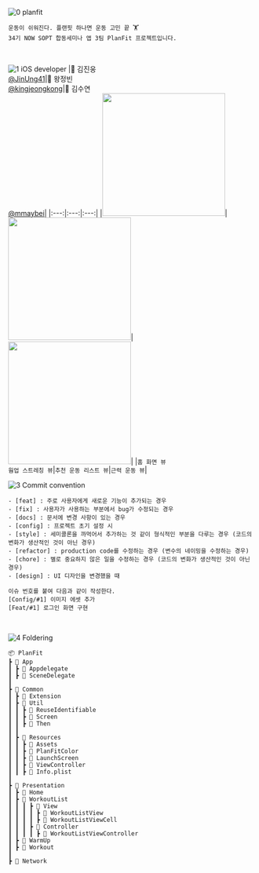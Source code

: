 ![0 planfit](https://github.com/NOW-SOPT-APP3-PlanFit/PlanFit-iOS/assets/144984293/77dadc36-4703-4754-aba4-f43476e31858)
```
운동이 쉬워진다. 플랜핏 하나면 운동 고민 끝 🏋️
34기 NOW SOPT 합동세미나 앱 3팀 PlanFit 프로젝트입니다.
```
</br>


![1 iOS developer](https://github.com/NOW-SOPT-APP3-PlanFit/PlanFit-iOS/assets/144984293/849236a1-cf7a-4afb-a943-ad881e8b0d60)
|🔖 김진웅</br>[@JinUng41](https://github.com/JinUng41)|🔖 왕정빈</br>[@kingjeongkong](https://github.com/kingjeongkong)|🔖 김수연</br>[@mmaybei](https://github.com/mmaybei)|
|:---:|:---:|:---:|
|<img src = "https://github.com/NOW-SOPT-APP3-PlanFit/PlanFit-iOS/assets/144984293/df15f3cf-5bbc-497d-87c7-f6efeb37a9c7" width ="250">|<img src = "https://github.com/NOW-SOPT-APP3-PlanFit/PlanFit-iOS/assets/144984293/1179e13a-72f3-44dd-a82d-58263b5283e4" width ="250">|<img src = "https://github.com/NOW-SOPT-APP3-PlanFit/PlanFit-iOS/assets/144984293/5eff0e32-5c6e-4fa8-a904-3a57105badc5" width ="250">|
|`홈 화면 뷰`</br>`웜업 스트레칭 뷰`|`추천 운동 리스트 뷰`|`근력 운동 뷰`|
</br>


![3 Commit convention](https://github.com/NOW-SOPT-APP3-PlanFit/PlanFit-iOS/assets/144984293/8847928c-abdd-4540-a3fe-797860f81cad)
```
- [feat] : 주로 사용자에게 새로운 기능이 추가되는 경우
- [fix] : 사용자가 사용하는 부분에서 bug가 수정되는 경우
- [docs] : 문서에 변경 사항이 있는 경우
- [config] : 프로젝트 초기 설정 시
- [style] : 세미콜론을 까먹어서 추가하는 것 같이 형식적인 부분을 다루는 경우 (코드의 변화가 생산적인 것이 아닌 경우)
- [refactor] : production code를 수정하는 경우 (변수의 네이밍을 수정하는 경우)
- [chore] : 별로 중요하지 않은 일을 수정하는 경우 (코드의 변화가 생산적인 것이 아닌 경우)
- [design] : UI 디자인을 변경했을 때
```
```
이슈 번호를 붙여 다음과 같이 작성한다.
[Config/#1] 이미지 에셋 추가
[Feat/#1] 로그인 화면 구현
```
</br>


![4 Foldering](https://github.com/NOW-SOPT-APP3-PlanFit/PlanFit-iOS/assets/144984293/3b2126dd-3707-4391-9f93-0ca1bef2d3ec)
```
📦 PlanFit
┣ 📂 App
┃ ┣ 📜 Appdelegate
┃ ┣ 📜 SceneDelegate
┃
┣ 📂 Common
┃ ┣ 📂 Extension
┃ ┣ 📂 Util
┃ ┃ ┣ 📜 ReuseIdentifiable
┃ ┃ ┣ 📜 Screen
┃ ┃ ┣ 📜 Then
┃ ┃
┃ ┣ 📂 Resources
┃ ┃ ┣ 📜 Assets
┃ ┃ ┣ 📜 PlanFitColor
┃ ┃ ┣ 📜 LaunchScreen
┃ ┃ ┣ 📜 ViewController
┃ ┃ ┣ 📜 Info.plist
┃
┣ 📂 Presentation
┃ ┣ 📂 Home
┃ ┣ 📂 WorkoutList
┃ ┃ ┃ ┣ 📂 View
┃ ┃ ┃ ┃ ┣ 📜 WorkoutListView
┃ ┃ ┃ ┃ ┣ 📜 WorkoutListViewCell
┃ ┃ ┃ ┣ 📂 Controller
┃ ┃ ┃ ┃ ┣ 📜 WorkoutListViewController
┃ ┣ 📂 WarmUp
┃ ┣ 📂 Workout
┃
┣ 📂 Network
```

